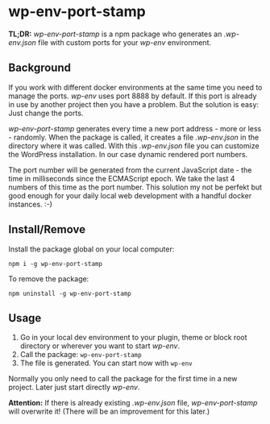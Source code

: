 # wp-env-port-stamp

**TL;DR:** *wp-env-port-stamp* is a npm package who generates an *.wp-env.json* file with custom ports for your *wp-env* environment.

## Background

If you work with different docker environments at the same time you need to manage the ports. *wp-env* uses port 8888 by default. If this port is already in use by another project then you have a problem. But the solution is easy: Just change the ports. 

*wp-env-port-stamp* generates every time a new port address - more or less - randomly. When the package is called, it creates a file *.wp-env.json* in the directory where it was called. With this *.wp-env.json* file you can customize the WordPress installation. In our case dynamic rendered port numbers.

The port number will be generated from the current JavaScript date - the time in milliseconds since the ECMAScript epoch. We take the last 4 numbers of this time as the port number. This solution my not be perfekt but good enough for your daily local web development with a handful docker instances. :-)

## Install/Remove

Install the package global on your local computer:

```
npm i -g wp-env-port-stamp
```

To remove the package:

```
npm uninstall -g wp-env-port-stamp
```

## Usage

1. Go in your local dev environment to your plugin, theme or block root directory or wherever you want to start *wp-env*.
2. Call the package: `wp-env-port-stamp`
3. The file is generated. You can start now with `wp-env`

Normally you only need to call the package for the first time in a new project. Later just start directly *wp-env*.

**Attention:** If there is already existing *.wp-env.json* file, *wp-env-port-stamp* will overwrite it! (There will be an improvement for this later.)
